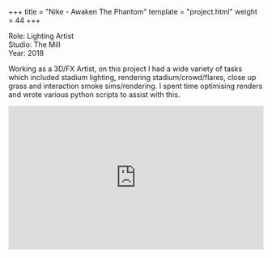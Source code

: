 +++
title = "Nike - Awaken The Phantom"
template = "project.html"
weight = 44
+++

Role: Lighting Artist  
Studio: The Mill  
Year: 2018  

Working as a 3D/FX Artist, on this project I had a wide variety of tasks which included stadium lighting, rendering stadium/crowd/flares, close up grass and interaction smoke sims/rendering. 
I spent time optimising renders and wrote various python scripts to assist with this.

<div style="padding:56.25% 0 0 0;position:relative;"><iframe src="https://player.vimeo.com/video/998338098?h=df05b9fd59&amp;badge=0&amp;autopause=0&amp;player_id=0&amp;app_id=58479" frameborder="0" allow="autoplay; fullscreen; picture-in-picture; clipboard-write" style="position:absolute;top:0;left:0;width:100%;height:100%;" title="nike_phantom"></iframe></div><script src="https://player.vimeo.com/api/player.js"></script>
